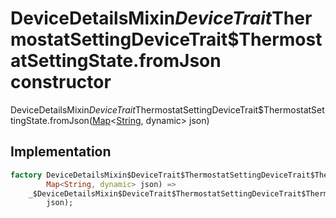 


# DeviceDetailsMixin$DeviceTrait$ThermostatSettingDeviceTrait$ThermostatSettingState.fromJson constructor







DeviceDetailsMixin$DeviceTrait$ThermostatSettingDeviceTrait$ThermostatSettingState.fromJson([Map](https://api.flutter.dev/flutter/dart-core/Map-class.html)&lt;[String](https://api.flutter.dev/flutter/dart-core/String-class.html), dynamic> json)





## Implementation

```dart
factory DeviceDetailsMixin$DeviceTrait$ThermostatSettingDeviceTrait$ThermostatSettingState.fromJson(
        Map<String, dynamic> json) =>
    _$DeviceDetailsMixin$DeviceTrait$ThermostatSettingDeviceTrait$ThermostatSettingStateFromJson(
        json);
```







